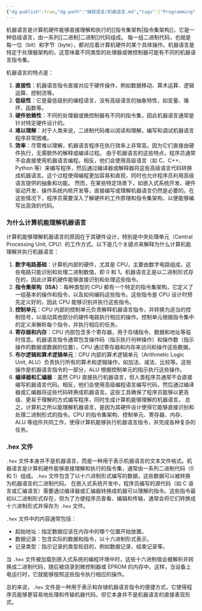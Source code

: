```yaml
---
{"dg-publish":true,"dg-path":"编程语言/机器语言.md","tags":["Programming"],"permalink":"/编程语言/机器语言/","dgPassFrontmatter":true,"noteIcon":"","created":"2024-09-21T00:10:51.488+08:00","updated":"2025-05-02T00:03:28.110+08:00"}
---
```



机器语言是计算机硬件能够直接理解和执行的[[指令集架构\|指令集架构]]，它是一种低级语言，由一系列[[二进制\|二进制]]代码组成。
每一组二进制代码，也就是每一位（bit）和字节（byte），都对应着计算机硬件的某个具体操作。机器语言是特定于处理器架构的，这意味着不同类型的处理器或微控制器可能有不同的机器语言指令集。

机器语言的特点是：
1. **直接性**：机器语言指令直接对应于硬件操作，例如数据移动、算术运算、逻辑运算、控制流等。
2. **低级性**：它是最低级别的编程语言，没有高级语言的抽象特性，如变量、循环、函数等。
3. **硬件依赖性**：不同的处理器或微控制器有不同的指令集，因此机器语言通常是针对特定硬件设计的。
4. **难以理解**：对于人类来说，二进制代码难以阅读和理解，编写和调试机器语言程序非常困难。
5. **效率**：尽管难以理解，机器语言程序在执行效率上非常高，因为它们直接由硬件执行，无需额外的解释或编译过程。
由于机器语言的这些特点，程序员通常不会直接使用机器语言编程。相反，他们会使用高级语言（如 C、C++、Python 等）来编写程序，然后通过编译器或解释器将这些高级语言代码转换成机器语言。这个过程使得编程更加容易和直观，同时也允许程序员利用高级语言提供的抽象和功能。
然而，在某些特定场景下，如嵌入式系统开发、硬件驱动开发、操作系统内核开发等，直接编写或理解机器语言仍然是必要的。在这些情况下，程序员需要深入了解硬件的工作原理和指令集架构，以便能够编写出高效的代码。
### 为什么计算机能理解机器语言
计算机能够理解机器语言的原因在于其硬件设计，特别是中央处理单元（Central Processing Unit, CPU）的工作方式。以下是几个关键点来解释为什么计算机能理解并执行机器语言：
1. **数字电路基础**：计算机内部的硬件，尤其是 CPU，主要由数字电路组成，这些电路只能识别和处理二进制数值，即 0 和 1。机器语言正是以二进制形式存在的，因此计算机硬件能够直接识别和处理这些指令。
2. **指令集架构（ISA）**：每种类型的 CPU 都有一个特定的指令集架构，它定义了一组基本的操作和指令，以及如何编码这些指令。这些指令是 CPU 设计时预先定义好的，因此 CPU 能够识别并执行这些指令。
3. **控制单元**：CPU 内部的控制单元负责解释机器语言指令，并转换为适当的控制信号，以驱动其他部分的硬件电路执行相应的操作。控制单元根据指令集中的定义来解析每个指令，并执行相应的任务。
4. **寄存器和内存**：CPU 内部包含多个寄存器，用于存储指令、数据和地址等临时信息。机器语言指令通常包含操作码（指示执行何种操作）和操作数（指示操作的数据或数据的位置），CPU 通过寄存器和内存来访问和操作这些数据。
5. **布尔逻辑和算术逻辑单元**：CPU 内部的算术逻辑单元（Arithmetic Logic Unit, ALU）负责执行所有的算术和逻辑操作，如加法、减法、比较等。这些操作是机器语言指令的一部分，ALU 根据控制单元的指示执行这些操作。
6. **编译器和汇编器**：虽然 CPU 直接执行机器语言，但人类程序员通常不会直接编写机器语言代码。相反，他们会使用高级编程语言编写代码，然后通过编译器或汇编器将这些代码转换成机器语言。这些工具确保了程序员能够以更高级、更易于理解的方式编写程序，同时生成计算机能够理解的机器语言。
总之，计算机之所以能理解机器语言，是因为其硬件设计使得它能够直接识别和处理二进制形式的指令。CPU 的指令集架构、控制单元、寄存器、内存、ALU 等组件共同工作，使得计算机能够执行机器语言指令，并完成各种复杂的任务。

### .hex 文件
`.hex` 文件本身并不是机器语言，而是一种用于表示机器语言的文本文件格式。机器语言是计算机硬件能够直接理解和执行的指令集，通常由一系列二进制代码（0 和 1）组成。`.hex` 文件包含了以十六进制形式编写的数据，这些数据可以被转换为机器语言的二进制代码。
在嵌入式系统开发中，程序员编写的源代码（如 C 语言或汇编语言）需要通过编译器或汇编器转换成机器可以理解的指令。这些指令最初以二进制形式存在，但为了方便程序员查看、编辑和传输，通常会将它们转换成十六进制形式并保存为 `.hex` 文件。

`.hex` 文件中的内容通常包括：

- 起始地址：指定数据应该在内存中的哪个位置开始放置。
- 数据记录：包含实际的数据和指令，以十六进制形式表示。
- 记录类型：指示记录的类型和目的，例如数据记录、结束记录等。

当 `.hex` 文件被加载到嵌入式系统的编程环境中时，这些十六进制值会被解析并转换成二进制代码，随后被烧录到微控制器或 EPROM 的内存中。这样，当设备上电运行时，它就能够按照这些指令执行相应的操作。

总的来说，`.hex` 文件是一种用于表示和存储机器语言指令的便捷方式，它使得程序员能够更容易地处理和传输机器代码，但它本身并不是机器语言的直接表现形式。
